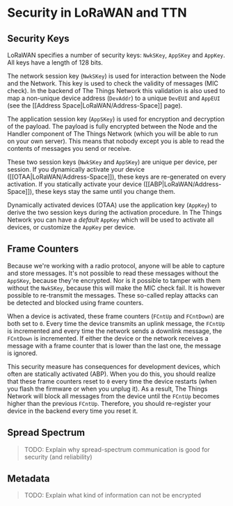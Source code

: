 # Security in LoRaWAN and TTN

## Security Keys

LoRaWAN specifies a number of security keys: `NwkSKey`, `AppSKey` and `AppKey`. All keys have a length of 128 bits.

The network session key (`NwkSKey`) is used for interaction between the Node and the Network. This key is used to check the validity of messages (MIC check). In the backend of The Things Network this validation is also used to map a non-unique device address (`DevAddr`) to a unique `DevEUI` and `AppEUI` (see the [[Address Space|LoRaWAN/Address-Space]] page).

The application session key (`AppSKey`) is used for encryption and decryption of the payload. The payload is fully encrypted between the Node and the Handler component of The Things Network (which you will be able to run on your own server). This means that nobody except you is able to read the contents of messages you send or receive.

These two session keys (`NwkSKey` and `AppSKey`) are unique per device, per session. If you dynamically activate your device ([[OTAA|LoRaWAN/Address-Space]]), these keys are re-generated on every activation. If you statically activate your device ([[ABP|LoRaWAN/Address-Space]]), these keys stay the same until you change them.

Dynamically activated devices (OTAA) use the application key (`AppKey`) to derive the two session keys during the activation procedure. In The Things Network you can have a _default_ `AppKey` which will be used to activate all devices, or customize the `AppKey` per device.

## Frame Counters

Because we're working with a radio protocol, anyone will be able to capture and store messages. It's not possible to read these messages without the `AppSKey`, because they're encrypted. Nor is it possible to tamper with them without the `NwkSKey`, because this will make the MIC check fail. It is however possible to re-transmit the messages. These so-called replay attacks can be detected and blocked using frame counters.

When a device is activated, these frame counters (`FCntUp` and `FCntDown`) are both set to `0`. Every time the device transmits an uplink message, the `FCntUp` is incremented and every time the network sends a downlink message, the `FCntDown` is incremented. If either the device or the network receives a message with a frame counter that is lower than the last one, the message is ignored.

This security measure has consequences for development devices, which often are statically activated (ABP). When you do this, you should realize that these frame counters reset to `0` every time the device restarts (when you flash the firmware or when you unplug it). As a result, The Things Network will block all messages from the device until the `FCntUp` becomes higher than the previous `FCntUp`. Therefore, you should re-register your device in the backend every time you reset it.

## Spread Spectrum

> TODO: Explain why spread-spectrum communication is good for security (and reliability)

## Metadata

> TODO: Explain what kind of information can not be encrypted
